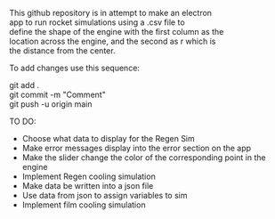 This github repository is in attempt to make an electron  
app to run rocket simulations using a .csv file to  
define the shape of the engine with the first column as the   
location across the engine, and the second as r which is   
the distance from the center.

To add changes use this sequence:  

git add .  
git commit -m "Comment"  
git push -u origin main  

TO DO:

- Choose what data to display for the Regen Sim
- Make error messages display into the error section on the app
- Make the slider change the color of the corresponding point in the engine 
- Implement Regen cooling simulation 
- Make data be written into a json file
- Use data from json to assign variables to sim
- Implement film cooling simulation